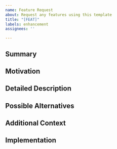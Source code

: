 ```yaml
---
name: Feature Request
about: Request any features using this template
title: "[FEAT]"
labels: enhancement
assignees: ''

---
```


<!--- Provide a general summary of the feature request in the Title above -->

## Summary
<!--- Give a brief summary of the feature or enhancement you are requesting -->

## Motivation
<!--- Explain why this feature should be added. What problem does it solve? -->

## Detailed Description
<!--- Provide a detailed description of the proposed feature -->

## Possible Alternatives
<!--- Describe any alternative solutions or features you've considered -->

## Additional Context
<!--- Add any other context, screenshots, or code snippets about the feature request here -->

## Implementation
<!--- If you have an idea of how this could be implemented, describe it here -->
